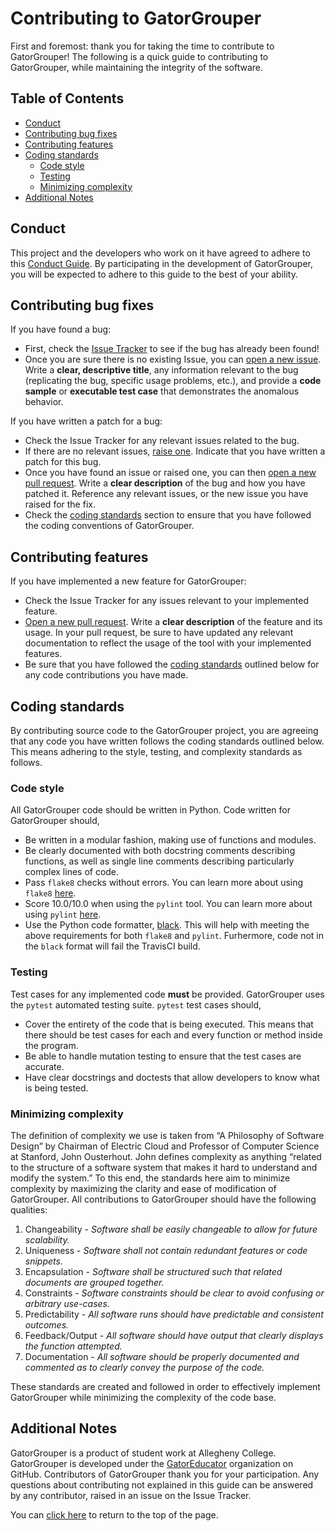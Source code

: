 # Contributing to GatorGrouper

First and foremost: thank you for taking the time to contribute to GatorGrouper!
The following is a quick guide to contributing to GatorGrouper, while
maintaining the integrity of the software.

## Table of Contents

* [Conduct](#conduct)
* [Contributing bug fixes](#contributing-bug-fixes)
* [Contributing features](#contributing-features)
* [Coding standards](#coding-standards)
  * [Code style](#code-style)
  * [Testing](#testing)
  * [Minimizing complexity](#minimizing-complexity)
* [Additional Notes](#additional-notes)

## Conduct

This project and the developers who work on it have agreed to adhere to this
[Conduct Guide](https://github.com/Allegheny-Computer-Science-203-S2019/cs203-S2019-conduct/blob/master/conduct.md).
By participating in the development of GatorGrouper, you will be expected to
adhere to this guide to the best of your ability.

## Contributing bug fixes

If you have found a bug:
 * First, check the [Issue Tracker](https://github.com/GatorEducator/gatorgrouper/issues)
   to see if the bug has already been found!
 * Once you are sure there is no existing Issue, you can
   [open a new issue](https://github.com/GatorEducator/gatorgrouper/issues/new).
   Write a **clear, descriptive title**, any information relevant to the bug
   (replicating the bug, specific usage problems, etc.), and provide a **code
   sample** or **executable test case** that demonstrates the anomalous
   behavior.

If you have written a patch for a bug:
  * Check the Issue Tracker for any relevant issues related to the bug.
  * If there are no relevant issues, [raise one](https://github.com/GatorEducator/gatorgrouper/issues/new).
    Indicate that you have written a patch for this bug.
  * Once you have found an issue or raised one, you can then [open a new pull
    request](https://github.com/GatorEducator/gatorgrouper/compare). Write a
    **clear description** of the bug and how you have patched it. Reference any
    relevant issues, or the new issue you have raised for the fix.
  * Check the [coding standards](#coding-standards) section to ensure that you
    have followed the coding conventions of GatorGrouper.

## Contributing features

If you have implemented a new feature for GatorGrouper:
  * Check the Issue Tracker for any issues relevant to your implemented feature.
  * [Open a new pull request](https://github.com/GatorEducator/gatorgrouper/compare).
    Write a **clear description** of the feature and its usage. In your pull
    request, be sure to have updated any relevant documentation to reflect the
    usage of the tool with your implemented features.
  * Be sure that you have followed the [coding standards](#coding-standards)
    outlined below for any code contributions you have made.

## Coding standards

By contributing source code to the GatorGrouper project, you are agreeing that
any code you have written follows the coding standards outlined below. This
means adhering to the style, testing, and complexity standards as follows.

### Code style

All GatorGrouper code should be written in Python. Code written for GatorGrouper
should,
  * Be written in a modular fashion, making use of functions and modules.
  * Be clearly documented with both docstring comments describing functions, as
    well as single line comments describing particularly complex lines of code.
  * Pass `flake8` checks without errors. You can learn more about using `flake8`
    [here](http://flake8.pycqa.org/en/latest/).
  * Score 10.0/10.0 when using the `pylint` tool. You can learn more about using
    `pylint` [here](https://www.pylint.org/).
  * Use the Python code formatter,
    [black](https://github.com/ambv/black). This will help with meeting the
    above requirements for both `flake8` and `pylint`. Furhermore, code not
    in the `black` format will fail the TravisCI build.

### Testing

Test cases for any implemented code **must** be provided. GatorGrouper uses the
`pytest` automated testing suite. `pytest` test cases should,
  * Cover the entirety of the code that is being executed. This means that there
    should be test cases for each and every function or method inside the
    program.
  * Be able to handle mutation testing to ensure that the test cases are
    accurate.
  * Have clear docstrings and doctests that allow developers to know what is
    being tested.

### Minimizing complexity

The definition of complexity we use is taken from “A Philosophy of Software
Design” by Chairman of Electric Cloud and Professor of Computer Science at
Stanford, John Ousterhout. John defines complexity as anything “related to the
structure of a software system that makes it hard to understand and modify the
system.” To this end, the standards here aim to minimize complexity by
maximizing the clarity and ease of modification of GatorGrouper. All
contributions to GatorGrouper should have the following qualities:

1. Changeability -
*Software shall be easily changeable to allow for future scalability.*
2. Uniqueness -
*Software shall not contain redundant features or code snippets.*
3. Encapsulation -
*Software shall be structured such that related documents are grouped together.*
4. Constraints -
*Software constraints should be clear to avoid confusing or arbitrary use-cases.*
5. Predictability -
*All software runs should have predictable and consistent outcomes.*
6. Feedback/Output -
*All software should have output that clearly displays the function attempted.*
7.  Documentation -
*All software should be properly documented and commented as to clearly convey
the purpose of the code.*

These standards are created and followed in order to effectively implement
GatorGrouper while minimizing the complexity of the code base.

## Additional Notes

GatorGrouper is a product of student work at Allegheny College. GatorGrouper is
developed under the [GatorEducator](https://github.com/GatorEducator/)
organization on GitHub. Contributors of GatorGrouper thank you for your
participation. Any questions about contributing not explained in this guide can
be answered by any contributor, raised in an issue on the Issue Tracker.

You can
[click here](#contributing-to-gatorgrouper) to return to the top of the page.
